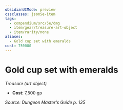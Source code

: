 ```yaml
---
obsidianUIMode: preview
cssclasses: json5e-item
tags:
  - compendium/src/5e/dmg
  - item/gear/treasure-art-object
  - item/rarity/none
aliases:
  - Gold cup set with emeralds
cost: 750000
---
```

# Gold cup set with emeralds
*Treasure (art object)*  

- **Cost**: 7,500 gp

*Source: Dungeon Master's Guide p. 135*
